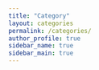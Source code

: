 ```yaml
---
title: "Category"
layout: categories
permalink: /categories/
author_profile: true
sidebar_name: true
sidebar_main: true
---
```


